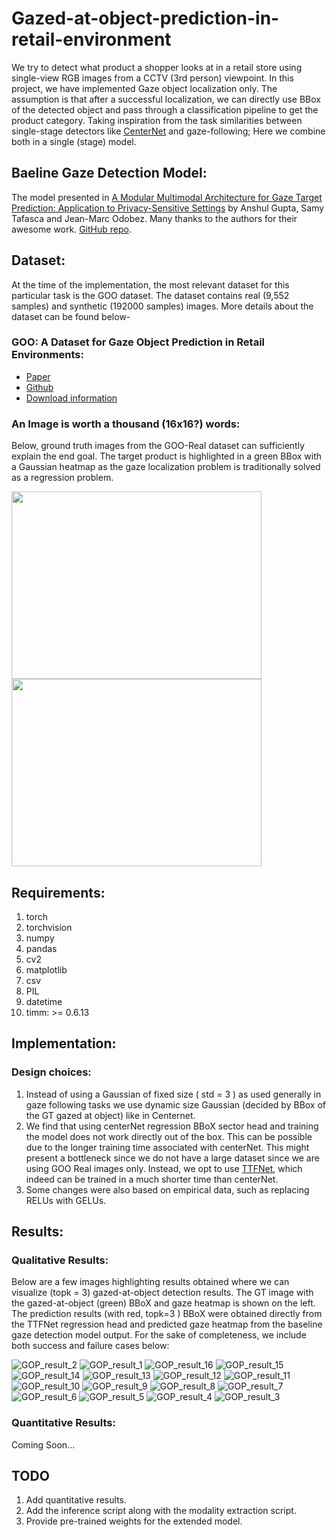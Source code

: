 # Gazed-at-object-prediction-in-retail-environment
We try to detect what product a shopper looks at in a retail store using single-view RGB images from a CCTV (3rd person) viewpoint. In this project, we have implemented Gaze object localization only. The assumption is that after a successful localization, we can directly use BBox of the detected object and pass through a classification pipeline to get the product category. Taking inspiration from the task similarities between single-stage detectors like [CenterNet](https://arxiv.org/abs/1904.07850) and gaze-following; Here we combine both in a single (stage) model.

## Baeline Gaze Detection Model:
The model presented in [A Modular Multimodal Architecture for Gaze Target Prediction: Application to Privacy-Sensitive Settings](https://openaccess.thecvf.com/content/CVPR2022W/GAZE/papers/Gupta_A_Modular_Multimodal_Architecture_for_Gaze_Target_Prediction_Application_to_CVPRW_2022_paper.pdf) by Anshul Gupta, Samy Tafasca and Jean-Marc Odobez. Many thanks to the authors for their awesome work. [GitHub repo](https://github.com/idiap/multimodal_gaze_target_prediction).

## Dataset:
At the time of the implementation, the most relevant dataset for this particular task is the GOO dataset. The dataset contains real (9,552 samples) and synthetic (192000 samples) images. More details about the dataset can be found below- 
### GOO: A Dataset for Gaze Object Prediction in Retail Environments:
* [Paper](https://arxiv.org/abs/2105.10793)
* [Github](https://github.com/upeee/GOO-GAZE2021/tree/main)
* [Download information](https://github.com/upeee/GOO-GAZE2021/tree/main/dataset)

### An Image is worth a thousand (16x16?) words:
Below, ground truth images from the GOO-Real dataset can sufficiently explain the end goal. The target product is highlighted in a green BBox with a Gaussian heatmap as the gaze localization problem is traditionally solved as a regression problem. 
<p>
    <img src="https://github.com/Varun-Tandon14/Gazed-at-object-prediction-in-retail-environment/assets/24519234/514c5c83-5100-4da1-a1d3-842aaeca6ee6" height="300" width="400"/>
    <img src="https://github.com/Varun-Tandon14/Gazed-at-object-prediction-in-retail-environment/assets/24519234/50cfa147-6864-4b60-b265-fd5141296978" height="300" width="400"/>
</p>

## Requirements: 

1. torch
2. torchvision
3. numpy 
4. pandas 
5. cv2
6. matplotlib 
7. csv
8. PIL 
9. datetime
10. timm: >= 0.6.13

## Implementation:

### Design choices:
1. Instead of using a Gaussian of fixed size ( std = 3 ) as used generally in gaze following tasks we use dynamic size Gaussian (decided by BBox of the GT gazed at object) like in Centernet.
2. We find that using centerNet regression BBoX sector head and training the model does not work directly out of the box. This can be possible due to the longer training time associated with centerNet. This might present a bottleneck since we do not have a large dataset since we are using GOO Real images only. Instead, we opt to use [TTFNet](https://arxiv.org/pdf/1909.00700), which indeed can be trained in a much shorter time than centerNet.
3. Some changes were also based on empirical data, such as replacing RELUs with GELUs. 

## Results:
### Qualitative Results:
Below are a few images highlighting results obtained where we can visualize (topk = 3) gazed-at-object detection results. The GT image with the gazed-at-object (green) BBoX and gaze heatmap is shown on the left. The prediction results (with red, topk=3 ) BBoX were obtained directly from the TTFNet regression head and predicted gaze heatmap from the baseline gaze detection model output. For the sake of completeness, we include both success and failure cases below:

![GOP_result_2](https://github.com/user-attachments/assets/1149e681-b29e-49ec-9628-b03226ddbc65)
![GOP_result_1](https://github.com/user-attachments/assets/521bda82-85a9-4354-953d-cbb520133326)
![GOP_result_16](https://github.com/user-attachments/assets/e47d23c9-55c8-4ead-8b36-711ed0ee1567)
![GOP_result_15](https://github.com/user-attachments/assets/a46772ff-8a62-442e-8e4f-1b63193e064e)
![GOP_result_14](https://github.com/user-attachments/assets/e11e9d06-6803-4f3c-8bfc-cc64e747beb4)
![GOP_result_13](https://github.com/user-attachments/assets/553f8f34-384d-450f-b854-26b96fd7f36b)
![GOP_result_12](https://github.com/user-attachments/assets/024f1ec1-2e61-4e6e-b931-690af4d2d14b)
![GOP_result_11](https://github.com/user-attachments/assets/406f627d-773d-4235-b4cd-065acf6cc7f4)
![GOP_result_10](https://github.com/user-attachments/assets/74abafb7-8af3-4999-86a9-76e2fa6919c3)
![GOP_result_9](https://github.com/user-attachments/assets/b7913c9b-4d2b-4095-b486-dc1cd3a37966)
![GOP_result_8](https://github.com/user-attachments/assets/49f4ddc6-7ccf-4ce5-8754-84d27ad49791)
![GOP_result_7](https://github.com/user-attachments/assets/d1ac4653-b187-409e-a24f-eb3691a56ede)
![GOP_result_6](https://github.com/user-attachments/assets/1757bee8-2a76-4d6d-a826-7ebfa659cd35)
![GOP_result_5](https://github.com/user-attachments/assets/c1ac7131-baea-459f-90cf-b427e5b27718)
![GOP_result_4](https://github.com/user-attachments/assets/79b99c9a-59e3-4e0f-ae3c-582f0743510a)
![GOP_result_3](https://github.com/user-attachments/assets/71fc6066-aa79-4d30-a3d5-8256c765ad5d)

### Quantitative Results: 
Coming Soon...

## TODO
1. Add quantitative results.
2. Add the inference script along with the modality extraction script.
3. Provide pre-trained weights for the extended model.

